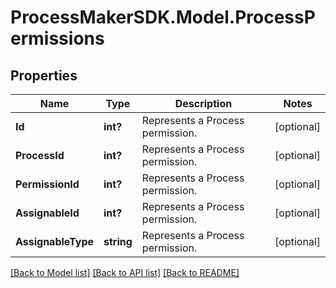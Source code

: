 
# ProcessMakerSDK.Model.ProcessPermissions

## Properties

Name | Type | Description | Notes
------------ | ------------- | ------------- | -------------
**Id** | **int?** | Represents a Process permission. | [optional] 
**ProcessId** | **int?** | Represents a Process permission. | [optional] 
**PermissionId** | **int?** | Represents a Process permission. | [optional] 
**AssignableId** | **int?** | Represents a Process permission. | [optional] 
**AssignableType** | **string** | Represents a Process permission. | [optional] 

[[Back to Model list]](../README.md#documentation-for-models)
[[Back to API list]](../README.md#documentation-for-api-endpoints)
[[Back to README]](../README.md)

